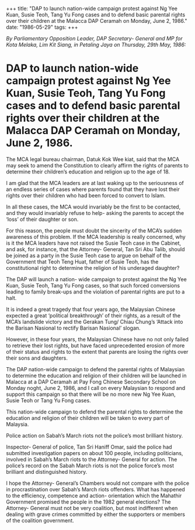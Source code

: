 +++ 
title: "DAP to launch nation-wide campaign protest against Ng Yee Kuan, Susie Teoh, Tang Yu Fong cases and to defend basic parental rights over their children at the Malacca DAP Ceramah on Monday, June 2, 1986."
date: "1986-05-29"
tags:
+++

_By Parliamentary Opposition Leader, DAP Secretary- General and MP for Kota Melaka, Lim Kit Siang, in Petaling Jaya on Thursday, 29th May, 1986:_

# DAP to launch nation-wide campaign protest against Ng Yee Kuan, Susie Teoh, Tang Yu Fong cases and to defend basic parental rights over their children at the Malacca DAP Ceramah on Monday, June 2, 1986.

The MCA legal bureau chairman, Datuk Kok Wee kiat, said that the MCA may seek to amend the Constitution to clearly affirm the rights of parents to determine their children’s education and religion up to the age of 18.</u>

I am glad that the MCA leaders are at last waking up to the  seriousness of an endless series of cases where parents found that they have lost their rights over their children who had been forced to convert to Islam.

In all these cases, the MCA would invariably be the first to be contacted, and they would invariably refuse to help- asking the parents to accept the ‘loss’ of their daughter or son.

For this reason, the people must doubt the sincerity of the MCA’s sudden awareness of this problem. If the MCA leadership is really concerned, why is it the MCA leaders have not raised the Susie Teoh case in the Cabinet, and ask, for instance, that the Attorney- General, Tan Sri Abu Talib, should be joined as a party in the Susie Teoh case to argue on behalf of the Government that Teoh Teng Huat, father of Susie Teoh, has the constitutional right to determine the religion of his underaged daughter?

The DAP will launch a nation- wide campaign to protest against the Ng Yee Kuan, Susie Teoh, Tang Yu Fong cases, so that such forced conversions leading to family break-ups and the violation of parental rights are put to a halt.

It is indeed a great tragedy that four years ago, the Malaysian Chinese expected a great ‘political breakthrough’ of their rights, as a result of the MCA’s landslide victory and the Gerakan Tung/ Chiau Chung’s ‘Attack into the Barisan Nasional to rectify Barisan Nasional’ slogan.

However, in these four years, the Malaysian Chinese have no not only failed to retrieve their lost rights, but have faced unprecedented erosion of more of their status and rights to the extent that parents are losing the rights over their sons and daughters.

The DAP nation-wide campaign to defend the parental rights of Malaysian to determine the education and religion of their children will be launched in Malacca at a DAP Ceramah at Pay Fong Chinese Secondary School on Monday noght, June 2, 1986, and I call on every Malaysian to respond and support this campaign so that there will be no more new Ng Yee Kuan, Susie Teoh or Tang Yu Fong cases. 

This nation-wide campaign to defend the parental rights to determine the education and religion of their children will be taken to every part of Malaysia.

Police action on Sabah’s March riots not the police’s most brilliant history.

Inspector- General of police, Tan Sri Haniff Omar, said the police had submitted investigation papers on about 100 people, including politicians, involved in Sabah’s March riots to the Attorney- General for action. The police’s record on the Sabah March riots is not the police force’s most brilliant and distinguished history.

I hope the Attorney- General’s Chambers would not compare with the police in procrastination over Sabah’s March riots offenders. What has happened to the efficiency, competence and action- orientation which the Mahathir Government promised the people in the 1982 general elections? The Attorney- General must not be very coalition, but most indifferent when dealing with grave crimes committed by either the supporters or members of the coalition government.
 
